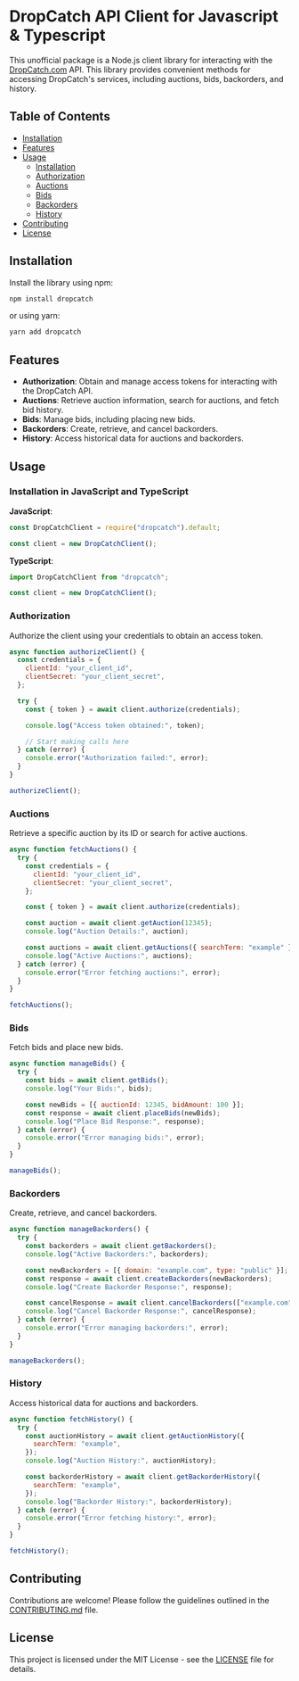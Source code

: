 # DropCatch API Client for Javascript & Typescript

This unofficial package is a Node.js client library for interacting with the [DropCatch.com](https://www.dropcatch.com/) API. This library provides convenient methods for accessing DropCatch's services, including auctions, bids, backorders, and history.

## Table of Contents

- [Installation](#installation)
- [Features](#features)
- [Usage](#usage)
  - [Installation](#installation-in-javascript-and-typescript)
  - [Authorization](#authorization)
  - [Auctions](#auctions)
  - [Bids](#bids)
  - [Backorders](#backorders)
  - [History](#history)
- [Contributing](#contributing)
- [License](#license)

## Installation

Install the library using npm:

```bash
npm install dropcatch
```

or using yarn:

```bash
yarn add dropcatch
```

## Features

- **Authorization**: Obtain and manage access tokens for interacting with the DropCatch API.
- **Auctions**: Retrieve auction information, search for auctions, and fetch bid history.
- **Bids**: Manage bids, including placing new bids.
- **Backorders**: Create, retrieve, and cancel backorders.
- **History**: Access historical data for auctions and backorders.

## Usage

### Installation in JavaScript and TypeScript

**JavaScript**:

```javascript
const DropCatchClient = require("dropcatch").default;

const client = new DropCatchClient();
```

**TypeScript**:

```typescript
import DropCatchClient from "dropcatch";

const client = new DropCatchClient();
```

### Authorization

Authorize the client using your credentials to obtain an access token.

```javascript
async function authorizeClient() {
  const credentials = {
    clientId: "your_client_id",
    clientSecret: "your_client_secret",
  };

  try {
    const { token } = await client.authorize(credentials);

    console.log("Access token obtained:", token);

    // Start making calls here
  } catch (error) {
    console.error("Authorization failed:", error);
  }
}

authorizeClient();
```

### Auctions

Retrieve a specific auction by its ID or search for active auctions.

```javascript
async function fetchAuctions() {
  try {
    const credentials = {
      clientId: "your_client_id",
      clientSecret: "your_client_secret",
    };

    const { token } = await client.authorize(credentials);

    const auction = await client.getAuction(12345);
    console.log("Auction Details:", auction);

    const auctions = await client.getAuctions({ searchTerm: "example" });
    console.log("Active Auctions:", auctions);
  } catch (error) {
    console.error("Error fetching auctions:", error);
  }
}

fetchAuctions();
```

### Bids

Fetch bids and place new bids.

```javascript
async function manageBids() {
  try {
    const bids = await client.getBids();
    console.log("Your Bids:", bids);

    const newBids = [{ auctionId: 12345, bidAmount: 100 }];
    const response = await client.placeBids(newBids);
    console.log("Place Bid Response:", response);
  } catch (error) {
    console.error("Error managing bids:", error);
  }
}

manageBids();
```

### Backorders

Create, retrieve, and cancel backorders.

```javascript
async function manageBackorders() {
  try {
    const backorders = await client.getBackorders();
    console.log("Active Backorders:", backorders);

    const newBackorders = [{ domain: "example.com", type: "public" }];
    const response = await client.createBackorders(newBackorders);
    console.log("Create Backorder Response:", response);

    const cancelResponse = await client.cancelBackorders(["example.com"]);
    console.log("Cancel Backorder Response:", cancelResponse);
  } catch (error) {
    console.error("Error managing backorders:", error);
  }
}

manageBackorders();
```

### History

Access historical data for auctions and backorders.

```javascript
async function fetchHistory() {
  try {
    const auctionHistory = await client.getAuctionHistory({
      searchTerm: "example",
    });
    console.log("Auction History:", auctionHistory);

    const backorderHistory = await client.getBackorderHistory({
      searchTerm: "example",
    });
    console.log("Backorder History:", backorderHistory);
  } catch (error) {
    console.error("Error fetching history:", error);
  }
}

fetchHistory();
```

## Contributing

Contributions are welcome! Please follow the guidelines outlined in the [CONTRIBUTING.md](./CONTRIBUTING.md) file.

## License

This project is licensed under the MIT License - see the [LICENSE](./LICENSE) file for details.
